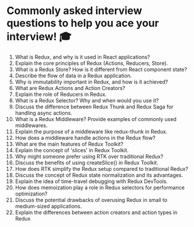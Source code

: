 # Commonly asked interview questions to help you ace your interview! 🎓

1.  What is Redux, and why is it used in React applications?
2. Explain the core principles of Redux (Actions, Reducers, Store).
3. What is a Redux Store? How is it different from React component state?
4. Describe the flow of data in a Redux application.
5. Why is immutability important in Redux, and how is it achieved?
6. What are Redux Actions and Action Creators?
7. Explain the role of Reducers in Redux.
8. What is a Redux Selector? Why and when would you use it?
9. Discuss the difference between Redux Thunk and Redux Saga for handling async actions.
10. What is a Redux Middleware? Provide examples of commonly used middlewares.
11. Explain the purpose of a middleware like redux-thunk in Redux.
12. How does a middleware handle actions in the Redux flow?
13. What are the main features of Redux Toolkit?
14. Explain the concept of 'slices' in Redux Toolkit.
15. Why might someone prefer using RTK over traditional Redux?
16. Discuss the benefits of using createSlice() in Redux Toolkit.
17. How does RTK simplify the Redux setup compared to traditional Redux?
18. Discuss the concept of Redux state normalization and its advantages.
19. Explain the idea of time-travel debugging with Redux DevTools.
20. How does memoization play a role in Redux selectors for performance optimization?
21. Discuss the potential drawbacks of overusing Redux in small to medium-sized applications.
22. Explain the differences between action creators and action types in Redux